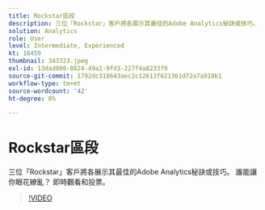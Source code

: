 ```yaml
---
title: Rockstar區段
description: 三位「Rockstar」客戶將各展示其最佳的Adobe Analytics秘訣或技巧。
solution: Analytics
role: User
level: Intermediate, Experienced
kt: 10459
thumbnail: 343323.jpeg
exl-id: 13dad000-8824-49a1-9fd3-227f4a8233f9
source-git-commit: 1792dc318643aec2c12613f621361d72a7a918b1
workflow-type: tm+mt
source-wordcount: '42'
ht-degree: 0%

---
```


# Rockstar區段

三位「Rockstar」客戶將各展示其最佳的Adobe Analytics秘訣或技巧。 誰能讓你眼花繚亂？ 即時觀看和投票。

>[!VIDEO](https://video.tv.adobe.com/v/343323/?quality=12&learn=on)
